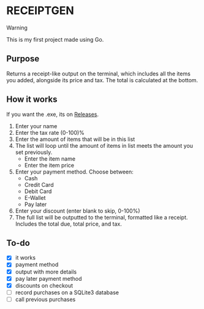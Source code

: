 # RECEIPTGEN

> [!WARNING]
> This is my first project made using Go.

## Purpose

Returns a receipt-like output on the terminal, which includes all the items you added, alongside its price and tax. The total is calculated at the bottom.

## How it works

If you want the .exe, its on [Releases](https://github.com/luq-mn/ReceiptGen/releases).

1. Enter your name
2. Enter the tax rate (0-100)%
3. Enter the amount of items that will be in this list
4. The list will loop until the amount of items in list meets the amount you set previously.
    * Enter the item name
    * Enter the item price
5. Enter your payment method. Choose between:
    * Cash
    * Credit Card
    * Debit Card
    * E-Wallet
    * Pay later
6. Enter your discount (enter blank to skip, 0-100%)
7. The full list will be outputted to the terminal, formatted like a receipt. Includes the total due, total price, and tax.

## To-do

* [x] it works
* [x] payment method
* [x] output with more details
* [x] pay later payment method
* [x] discounts on checkout
* [ ] record purchases on a SQLite3 database
* [ ] call previous purchases
